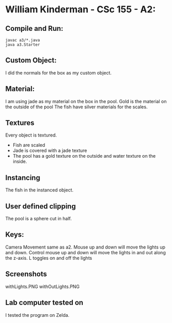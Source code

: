 # William Kinderman - CSc 155 - A2:

## Compile and Run:
```
javac a3/*.java
java a3.Starter
```

## Custom Object:
I did the normals for the box as my custom object.

## Material:
I am using jade as my material on the box in the pool.
Gold is the material on the outside of the pool
The fish have silver materials for the scales.

## Textures
Every object is textured.
* Fish are scaled
* Jade is covered with a jade texture
* The pool has a gold texture on the outside and water texture on the inside.

## Instancing
The fish in the instanced object.

## User defined clipping
The pool is a sphere cut in half.

## Keys:
Camera Movement same as a2.
Mouse up and down will move the lights up and down.
Control mouse up and down will move the lights in and out along the z-axis.
L toggles on and off the lights

## Screenshots
withLights.PNG
withOutLights.PNG

## Lab computer tested on
I tested the program on Zelda.